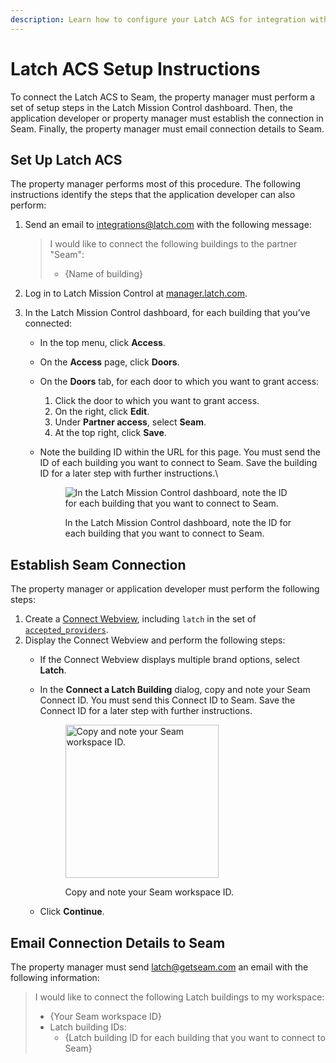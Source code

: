 ```yaml
---
description: Learn how to configure your Latch ACS for integration with Seam.
---
```


# Latch ACS Setup Instructions

To connect the Latch ACS to Seam, the property manager must perform a set of setup steps in the Latch Mission Control dashboard. Then, the application developer or property manager must establish the connection in Seam. Finally, the property manager must email connection details to Seam.

## Set Up Latch ACS

The property manager performs most of this procedure. The following instructions identify the steps that the application developer can also perform:

1.  Send an email to [integrations@latch.com](mailto:integrations@latch.com) with the following message:

    > I would like to connect the following buildings to the partner "Seam":
    >
    > * {Name of building}
2. Log in to Latch Mission Control at [manager.latch.com](http://manager.latch.com).
3. In the Latch Mission Control dashboard, for each building that you’ve connected:
   * In the top menu, click **Access**.
   * On the **Access** page, click **Doors**.
   * On the **Doors** tab, for each door to which you want to grant access:
     1. Click the door to which you want to grant access.
     2. On the right, click **Edit**.
     3. Under **Partner access**, select **Seam**.
     4. At the top right, click **Save**.
   *   Note the building ID within the URL for this page. You must send the ID of each building you want to connect to Seam. Save the building ID for a later step with further instructions.\\

       <figure><img src="../../.gitbook/assets/latch-building-id.png" alt="In the Latch Mission Control dashboard, note the ID for each building that you want to connect to Seam."><figcaption><p>In the Latch Mission Control dashboard, note the ID for each building that you want to connect to Seam.</p></figcaption></figure>

## Establish Seam Connection

The property manager or application developer must perform the following steps:

1. Create a [Connect Webview](../../core-concepts/connect-webviews/), including `latch` in the set of [`accepted_providers`](../../api-clients/connect\_webviews/#connect\_webview-properties).
2. Display the Connect Webview and perform the following steps:
   * If the Connect Webview displays multiple brand options, select **Latch**.
   *   In the **Connect a Latch Building** dialog, copy and note your Seam Connect ID. You must send this Connect ID to Seam. Save the Connect ID for a later step with further instructions.

       <figure><img src="../../.gitbook/assets/workspace-id-for-latch.png" alt="Copy and note your Seam workspace ID." width="245"><figcaption><p>Copy and note your Seam workspace ID.</p></figcaption></figure>
   * Click **Continue**.

## Email Connection Details to Seam

The property manager must send [latch@getseam.com](mailto:latch@getseam.com) an email with the following information:

> I would like to connect the following Latch buildings to my workspace:
>
> * {Your Seam workspace ID}
> * Latch building IDs:
>   * {Latch building ID for each building that you want to connect to Seam}
